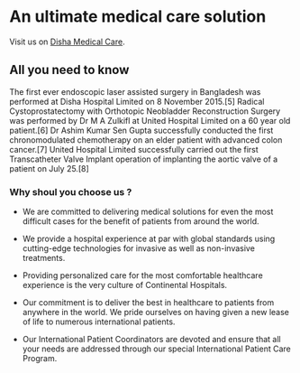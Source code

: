# An ultimate medical care solution 

Visit us on  [Disha Medical Care](https://disha-medical-care.web.app).

## All you need to know

The first ever endoscopic laser assisted surgery in Bangladesh was performed at Disha Hospital Limited on 8 November 2015.[5] Radical Cystoprostatectomy with Orthotopic Neobladder Reconstruction Surgery was performed by Dr M A Zulkifl at United Hospital Limited on a 60 year old patient.[6] Dr Ashim Kumar Sen Gupta successfully conducted the first chronomodulated chemotherapy on an elder patient with advanced colon cancer.[7] United Hospital Limited successfully carried out the first Transcatheter Valve Implant operation of implanting the aortic valve of a patient on July 25.[8]

### Why shoul you choose us ?
* We are committed to delivering medical solutions for even the most difficult cases for the benefit of patients from around the world.

* We provide a hospital experience at par with global standards using cutting-edge technologies for invasive as well as non-invasive treatments.

* Providing personalized care for the most comfortable healthcare experience is the very culture of Continental Hospitals.

* Our commitment is to deliver the best in healthcare to patients from anywhere in the world. We pride ourselves on having given a new lease of life to numerous international patients.

* Our International Patient Coordinators are devoted and ensure that all your needs are addressed through our special International Patient Care Program.


